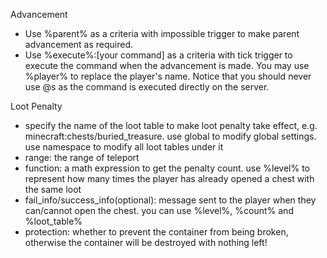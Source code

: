 Advancement

 - Use %parent% as a criteria with impossible trigger to make parent advancement as required.
 - Use %execute%:[your command] as a criteria with tick trigger to execute the command when the advancement is made. You may use %player% to replace the player's name. Notice that you should never use @s as the command is executed directly on the server.

Loot Penalty

 - specify the name of the loot table to make loot penalty take effect, e.g. minecraft:chests/buried_treasure. use global to modify global settings. use namespace to modify all loot tables under it
 - range: the range of teleport
 - function: a math expression to get the penalty count. use %level% to represent how many times the player has already opened a chest with the same loot
 - fail_info/success_info(optional): message sent to the player when they can/cannot open the chest. you can use %level%, %count% and %loot_table%
 - protection: whether to prevent the container from being broken, otherwise the container will be destroyed with nothing left!
